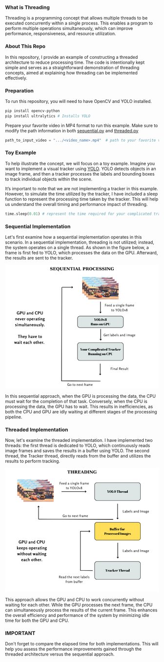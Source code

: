 ### What is Threading
Threading is a programming concept that allows multiple threads to be executed concurrently within a single process. 
This enables a program to perform multiple operations simultaneously, which can improve performance, responsiveness, and resource utilization.

### About This Repo
In this repository, I provide an example of constructing a threaded architecture to reduce processing time. 
The code is intentionally kept simple and serves as a straightforward demonstration of threading concepts, 
aimed at explaining how threading can be implemented effectively.

### Preparation
To run this repository, you will need to have OpenCV and YOLO installed.
```bash
pip install opencv-python
pip install ultralytics # Installs YOLO
```
Prepare your favorite video in MP4 format to run this example. Make sure to modify the path information in both [sequential.py](sequential.py) and [threaded.py](threaded.py)
```python
path_to_input_video = ".../<video_name>.mp4"  # path to your favorite video
```

### Toy Example
To help illustrate the concept, we will focus on a toy example. 
Imagine you want to implement a visual tracker using [YOLO](https://docs.ultralytics.com/). YOLO detects objects in an image frame, 
and then a tracker processes the labels and bounding boxes to track individual objects within the scene.


It’s important to note that we are not implementing a tracker in this example. However, to simulate the time utilized by the tracker, I have included a sleep function to represent the processing time taken by the tracker. This will help us understand the overall timing and performance impact of threading.
```python
time.sleep(0.01) # represent the time required for your complicated tracker
```
    
### Sequential Implementation
Let's first examine how a sequential implementation operates in this scenario. In a sequential implementation, threading is not utilized; instead, the system operates on a single thread. As shown in the figure below, a frame is first fed to YOLO, which processes the data on the GPU. Afterward, the results are sent to the tracker.


![Sequential Implementation](sequential.png)

In this sequential approach, when the GPU is processing the data, the CPU must wait for the completion of that task. Conversely, when the CPU is processing the data, the GPU has to wait. This results in inefficiencies, as both the CPU and GPU are idly waiting at different stages of the processing pipeline.

### Threaded Implementation
Now, let's examine the threaded implementation. I have implemented two threads: the first thread is dedicated to YOLO, which continuously reads image frames and saves the results in a buffer using YOLO. The second thread, the Tracker thread, directly reads from the buffer and utilizes the results to perform tracking.

![Threaded Implementation](threaded.png)

This approach allows the GPU and CPU to work concurrently without waiting for each other. While the GPU processes the next frame, the CPU can simultaneously process the results of the current frame. This enhances the overall efficiency and performance of the system by minimizing idle time for both the GPU and CPU.

### IMPORTANT
Don't forget to compare the elapsed time for both implementations. This will help you assess the performance improvements gained through the threaded architecture versus the sequential approach.
